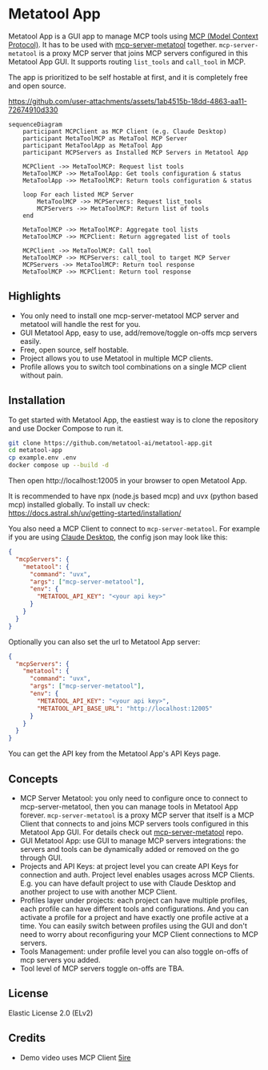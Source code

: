 # Metatool App

Metatool App is a GUI app to manage MCP tools using [MCP (Model Context Protocol)](https://modelcontextprotocol.io/). It has to be used with [mcp-server-metatool](https://github.com/metatool-ai/mcp-server-metatool) together. `mcp-server-metatool` is a proxy MCP server that joins MCP servers configured in this Metatool App GUI. It supports routing `list_tools` and `call_tool` in MCP.

The app is prioritized to be self hostable at first, and it is completely free and open source.

https://github.com/user-attachments/assets/1ab4515b-18dd-4863-aa11-72674910d330

```mermaid
sequenceDiagram
    participant MCPClient as MCP Client (e.g. Claude Desktop)
    participant MetaToolMCP as MetaTool MCP Server
    participant MetaToolApp as MetaTool App
    participant MCPServers as Installed MCP Servers in Metatool App

    MCPClient ->> MetaToolMCP: Request list tools
    MetaToolMCP ->> MetaToolApp: Get tools configuration & status
    MetaToolApp ->> MetaToolMCP: Return tools configuration & status

    loop For each listed MCP Server
        MetaToolMCP ->> MCPServers: Request list_tools
        MCPServers ->> MetaToolMCP: Return list of tools
    end

    MetaToolMCP ->> MetaToolMCP: Aggregate tool lists
    MetaToolMCP ->> MCPClient: Return aggregated list of tools

    MCPClient ->> MetaToolMCP: Call tool
    MetaToolMCP ->> MCPServers: call_tool to target MCP Server
    MCPServers ->> MetaToolMCP: Return tool response
    MetaToolMCP ->> MCPClient: Return tool response
```

## Highlights

- You only need to install one mcp-server-metatool MCP server and metatool will handle the rest for you.
- GUI Metatool App, easy to use, add/remove/toggle on-offs mcp servers easily.
- Free, open source, self hostable.
- Project allows you to use Metatool in multiple MCP clients.
- Profile allows you to switch tool combinations on a single MCP client without pain.

## Installation
To get started with Metatool App, the eastiest way is to clone the repository and use Docker Compose to run it.

```bash
git clone https://github.com/metatool-ai/metatool-app.git
cd metatool-app
cp example.env .env
docker compose up --build -d
```

Then open http://localhost:12005 in your browser to open Metatool App.

It is recommended to have npx (node.js based mcp) and uvx (python based mcp) installed globally.
To install uv check: https://docs.astral.sh/uv/getting-started/installation/

You also need a MCP Client to connect to `mcp-server-metatool`. For example if you are using [Claude Desktop](https://modelcontextprotocol.io/quickstart/user), the config json may look like this:
```json
{
  "mcpServers": {
    "metatool": {
      "command": "uvx",
      "args": ["mcp-server-metatool"],
      "env": {
        "METATOOL_API_KEY": "<your api key>"
      }
    }
  }
}
```

Optionally you can also set the url to Metatool App server:
```json
{
  "mcpServers": {
    "metatool": {
      "command": "uvx",
      "args": ["mcp-server-metatool"],
      "env": {
        "METATOOL_API_KEY": "<your api key>",
        "METATOOL_API_BASE_URL": "http://localhost:12005"
      }
    }
  }
}
```

You can get the API key from the Metatool App's API Keys page.

## Concepts

- MCP Server Metatool: you only need to configure once to connect to mcp-server-metatool, then you can manage tools in Metatool App forever. `mcp-server-metatool` is a proxy MCP server that itself is a MCP Client that connects to and joins MCP servers tools configured in this Metatool App GUI. For details check out [mcp-server-metatool](https://github.com/metatool-ai/mcp-server-metatool) repo.
- GUI Metatool App: use GUI to manage MCP servers integrations: the servers and tools can be dynamically added or removed on the go through GUI.
- Projects and API Keys: at project level you can create API Keys for connection and auth. Project level enables usages across MCP Clients. E.g. you can have default project to use with Claude Desktop and another project to use with another MCP Client.
- Profiles layer under projects: each project can have multiple profiles, each profile can have different tools and configurations. And you can activate a profile for a project and have exactly one profile active at a time. You can easily switch between profiles using the GUI and don't need to worry about reconfiguring your MCP Client connections to MCP servers.
- Tools Management: under profile level you can also toggle on-offs of mcp servers you added.
- Tool level of MCP servers toggle on-offs are TBA.

## License
Elastic License 2.0 (ELv2)

## Credits

- Demo video uses MCP Client [5ire](https://5ire.app/)
